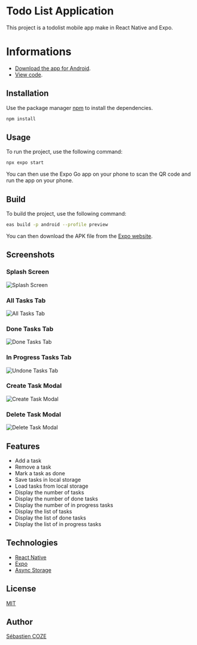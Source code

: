 # Todo List Application

This project is a todolist mobile app make in React Native and Expo.

# Informations

- [Download the app for Android](https://github.com/SebastienCozeDev/todolist-app/releases/download/v1.0.0/todolist-app-latest.apk).
- [View code](https://github.com/SebastienCozeDev/todolist-app).

## Installation

Use the package manager [npm](https://www.npmjs.com/) to install the dependencies.

```bash
npm install
```

## Usage

To run the project, use the following command:
```bash
npx expo start
```
You can then use the Expo Go app on your phone to scan the QR code and run the app on your phone.

## Build

To build the project, use the following command:
```bash
eas build -p android --profile preview
```
You can then download the APK file from the [Expo website](https://expo.io/).

## Screenshots

### Splash Screen

![Splash Screen](./screenshots/splash-screen.jpg)

### All Tasks Tab

![All Tasks Tab](./screenshots/all-tasks.jpg)

### Done Tasks Tab

![Done Tasks Tab](./screenshots/done-tasks.jpg)

### In Progress Tasks Tab

![Undone Tasks Tab](./screenshots/in-progress-tasks.jpg)

### Create Task Modal

![Create Task Modal](./screenshots/create-task.jpg)

### Delete Task Modal

![Delete Task Modal](./screenshots/delete-task.jpg)

## Features

- Add a task
- Remove a task
- Mark a task as done
- Save tasks in local storage
- Load tasks from local storage
- Display the number of tasks
- Display the number of done tasks
- Display the number of in progress tasks
- Display the list of tasks
- Display the list of done tasks
- Display the list of in progress tasks

## Technologies

- [React Native](https://reactnative.dev/)
- [Expo](https://expo.io/)
- [Async Storage](https://react-native-async-storage.github.io/async-storage/)

## License

[MIT](https://choosealicense.com/licenses/mit/)

## Author

[Sébastien COZE](https://sebastien.cozedev.com/)
